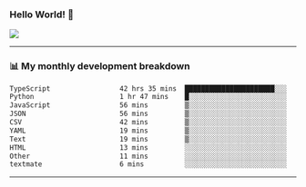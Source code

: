 ### Hello World! 👋

<a>
  <img align="center" src="https://github-readme-stats.vercel.app/api?username=megatunger&count_private=true&include_all_commits=true&bg_color=30,56CCF2,2F80ED&title_color=fff&text_color=fff" />
</a>

------
### 📊 My monthly development breakdown

<!--START_SECTION:waka-->

```txt
TypeScript                 42 hrs 35 mins  ██████████████████████░░░   87.95 %
Python                     1 hr 47 mins    █░░░░░░░░░░░░░░░░░░░░░░░░   03.69 %
JavaScript                 56 mins         ▒░░░░░░░░░░░░░░░░░░░░░░░░   01.96 %
JSON                       56 mins         ▒░░░░░░░░░░░░░░░░░░░░░░░░   01.96 %
CSV                        42 mins         ▒░░░░░░░░░░░░░░░░░░░░░░░░   01.46 %
YAML                       19 mins         ▒░░░░░░░░░░░░░░░░░░░░░░░░   00.68 %
Text                       19 mins         ▒░░░░░░░░░░░░░░░░░░░░░░░░   00.68 %
HTML                       13 mins         ░░░░░░░░░░░░░░░░░░░░░░░░░   00.48 %
Other                      11 mins         ░░░░░░░░░░░░░░░░░░░░░░░░░   00.41 %
textmate                   6 mins          ░░░░░░░░░░░░░░░░░░░░░░░░░   00.24 %
```

<!--END_SECTION:waka-->

------
